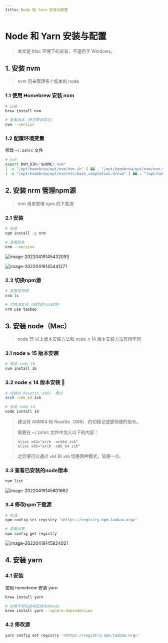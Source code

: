 ```yaml
---
title: Node 和 Yarn 安装与配置
---
```


# Node 和 Yarn 安装与配置

> 本文是 Mac 环境下的安装，不适用于 Windows。

## 1. 安装 nvm

> nvm 用来管理多个版本的 node

### 1.1 使用 Homebrew 安装 nvm

```bash
# 安装
brew install nvm

# 查看版本（是否安装成功）
nvm --version
```

### 1.2 配置环境变量

修改 `~/.zshrc` 文件

```bash
# nvm
export NVM_DIR="$HOME/.nvm"
[ -s "/opt/homebrew/opt/nvm/nvm.sh" ] && . "/opt/homebrew/opt/nvm/nvm.sh"  # This loads nvm
[ -s "/opt/homebrew/opt/nvm/etc/bash_completion.d/nvm" ] && . "/opt/homebrew/opt/nvm/etc/bash_completion.d/nvm"  # This loads nvm bash_completion
```

## 2. 安装 nrm 管理npm源

> nrm 用来管理 npm 的下载源

### 2.1 安装

```bash
# 安装
npm install -g nrm

# 查看版本
nrm --version
```

![image-20220419145432093](https://zhuye-1308301598.file.myqcloud.com/markdown/image-20220419145432093.png)

![image-20220419145441271](https://zhuye-1308301598.file.myqcloud.com/markdown/image-20220419145441271.png)

### 2.2 切换npm源

```bash
# 查看可用源
nrm ls

# 切换淘宝源（国内访问比较快）
nrm use taobao
```



## 3. 安装 node（Mac）

> node 15 以上版本安装方法和 node ≤ 14 版本安装方法有所不同

### 3.1 node ≥ 15 版本安装

```bash
# 安装 node 16
nvm install 16
```

### 3.2 node ≤ 14 版本安装 👻

```bash
# 切换成 Rosetta（x86） 模式
arch -x86_64 zsh

# 安装 node 14
node install 14
```

> 建议将 ARM64 和 Rosetta（X86） 的切换记成更简便的指令。
>
> 需要在 ~/.zshrc 文件中加入以下的内容：
>
> ```
> alias x64="arch -arm64 zsh"
> alias x86="arch -x86_64 zsh"
> ```
>
> 之后便可以通过 `x64` 和 `x86` 切换两种模式，简便一点。
>
> 

### 3.3 查看已安装的node版本

```bash
nvm list
```

![image-20220419145801662](https://zhuye-1308301598.file.myqcloud.com/markdown/image-20220419145801662.png)

### 3.4 修改npm下载源

```bash
# 修改
npm config set registry '<https://registry.npm.taobao.org>'

# 查看结果
npm config get registry
```

![image-20220419145824021](https://zhuye-1308301598.file.myqcloud.com/markdown/image-20220419145824021.png)

## 4. 安装 yarn

### 4.1 安装

使用 homebrew 安装 yarn

```bash
brew install yarn

# 如果不想安装特定版本的node
brew install yarn --ignore-dependencies
```

### 4.2 修改源

```bash
yarn config set registry '<https://registry.npm.taobao.org>'
```